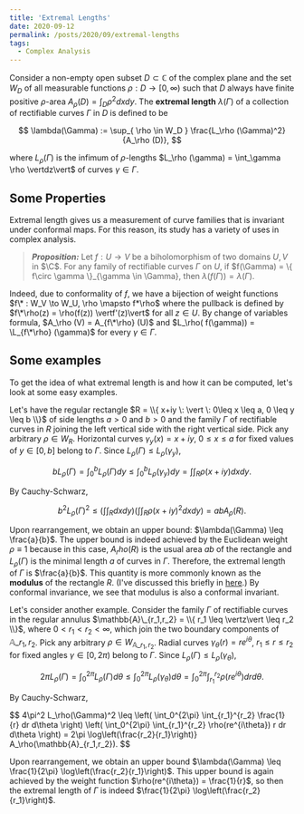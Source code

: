 ```yaml
---
title: 'Extremal Lengths'
date: 2020-09-12
permalink: /posts/2020/09/extremal-lengths
tags:
  - Complex Analysis
---
```


Consider a non-empty open subset $D \subset \mathbb{C}$ of the complex plane and the set $W_D$ of all measurable functions $\rho : D \to [0,\infty)$ such that $D$ always have finite positive $\rho$-area $A_\rho (D) = \int_D \rho^2 dx dy$. The **extremal length** $\lambda(\Gamma)$ of a collection of rectifiable curves $\Gamma$ in $D$ is defined to be

$$
\lambda(\Gamma) := \sup_{ \rho \in W_D } \frac{L_\rho (\Gamma)^2}{A_\rho (D)},
$$

where $L_{\rho} (\Gamma)$ is the infimum of $\rho$-lengths $L_\rho (\gamma) = \int_\gamma \rho \vertdz\vert$ of curves $\gamma \in \Gamma$.

## Some Properties

Extremal length gives us a measurement of curve families that is invariant under conformal maps. For this reason, its study has a variety of uses in complex analysis.

> **_Proposition:_** Let $f: U \to V$ be a biholomorphism of two domains $U, V$ in $\C$. For any family of rectifiable curves $\Gamma$ on $U$, if $f(\Gamma) = \\{ f\circ \gamma \\}_{\gamma \in \Gamma}, then $\lambda( f(\Gamma) ) = \lambda( \Gamma)$.

Indeed, due to conformality of $f$, we have a bijection of weight functions $f\* : W_V \to W_U, \rho \mapsto f*\rho$ where the pullback is defined by $f\*\rho(z) = \rho(f(z)) \vertf'(z)\vert$ for all $z \in U$. By change of variables formula, $A_\rho (V) = A_{f\*\rho} (U)$ and $L_\rho( f(\gamma)) = \L_{f\*\rho} (\gamma)$ for every $\gamma \in \Gamma$.

## Some examples

To get the idea of what extremal length is and how it can be computed, let's look at some easy examples.

Let's have the regular rectangle $R = \\{ x+iy \: \vert \: 0\leq x \leq a, 0 \leq y \leq b \\}$ of side lengths $a>0$ and $b > 0$ and the family $\Gamma$ of rectifiable curves in $R$ joining the left vertical side with the right vertical side. Pick any arbitrary $\rho \in W_R$. Horizontal curves $\gamma_y(x) = x+iy$, $0 \leq x\leq a$ for fixed values of $y \in [0,b]$ belong to $\Gamma$. Since $L_{\rho} (\Gamma) \leq L_\rho (\gamma_y)$,

$$
b L_\rho (\Gamma) = \int_0^b L_\rho (\Gamma) dy \leq \int_0^b L_\rho (\gamma_y) dy = \int \int_R \rho(x+iy) dx dy.
$$

By Cauchy-Schwarz,

$$
b^2 L_\rho (\Gamma)^2 \leq \left( \int\int_R dx dy \right) \left( \int\int_R \rho(x+iy)^2 dx dy\right) = ab A_\rho (R).
$$

Upon rearrangement, we obtain an upper bound: $\lambda(\Gamma) \leq \frac{a}{b}$. The upper bound is indeed achieved by the Euclidean weight $\rho \equiv 1$ because in this case, $A_rho(R)$ is the usual area $ab$ of the rectangle and $L_\rho (\Gamma)$ is the minimal length $a$ of curves in $\Gamma$. Therefore, the extremal length of $\Gamma$ is $\frac{a}{b}$. This quantity is more commonly known as the **modulus** of the rectangle $R$. (I've discussed this briefly in [here](/posts/2020/08/quasiconformal-maps).) By conformal invariance, we see that modulus is also a conformal invariant.

Let's consider another example. Consider the family $\Gamma$ of rectifiable curves in the regular annulus $\mathbb{A}\_{r_1,r_2} = \\{ r_1 \leq \vertz\vert \leq r_2 \\}$, where $0<r_1<r_2<\infty$, which join the two boundary components of $\mathbb{A}\_{r_1,r_2}$. Pick any arbitrary $\rho \in W_{\mathbb{A}\_{r_1,r_2}}$. Radial curves $\gamma_\theta(r) = re^{i\theta}$, $r_1 \leq r \leq r_2$ for fixed angles $\gamma \in [0,2\pi)$ belong to $\Gamma$. Since $L_{\rho} (\Gamma) \leq L_\rho (\gamma_\theta)$,

$$
2\pi L_\rho(\Gamma) = \int_0^{2\pi} L_\rho(\Gamma) d\theta \leq \int_0^{2\pi} L_\rho(\gamma_\theta) d\theta = \int_0^{2\pi} \int_{r_1}^{r_2} \rho(re^{i\theta}) dr d\theta.
$$

By Cauchy-Schwarz,

$$
4\pi^2 L_\rho(\Gamma)^2 \leq \left( \int_0^{2\pi} \int_{r_1}^{r_2} \frac{1}{r} dr d\theta \right) \left( \int_0^{2\pi} \int_{r_1}^{r_2} \rho(re^{i\theta}) r dr d\theta \right) = 2\pi \log\left(\frac{r_2}{r_1}\right)} A_\rho(\mathbb{A}\_{r_1,r_2}).
$$

Upon rearrangement, we obtain an upper bound $\lambda(\Gamma) \leq \frac{1}{2\pi} \log\left(\frac{r_2}{r_1}\right)$. This upper bound is again achieved by the weight function $\rho(re^{i\theta}) = \frac{1}{r}$, so then the extremal length of $\Gamma$ is indeed $\frac{1}{2\pi} \log\left(\frac{r_2}{r_1}\right)$.

